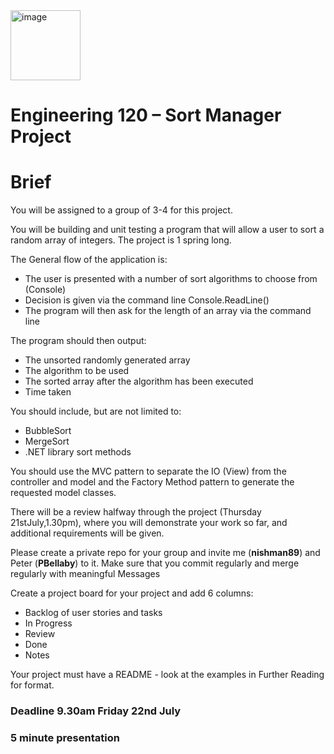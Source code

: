 <img width="112" alt="image" src="https://user-images.githubusercontent.com/8018153/179999236-ad30d8b3-e9c5-4cda-a894-b632160886ba.png">

# Engineering 120 – Sort Manager Project
# Brief
You will be assigned to a group of 3-4 for this project. 

You will be building and unit testing a program that will allow a user to sort a random array of integers. The project is 1 spring long. 

The General flow of the application is: 
- The user is presented with a number of sort algorithms to choose from (Console)
- Decision is given via the command line Console.ReadLine()
- The program will then ask for the length of an array via the command line

The program should then output:
- The unsorted randomly generated array
- The algorithm to be used
- The sorted array after the algorithm has been executed
- Time taken

You should include, but are not limited to:
- BubbleSort
- MergeSort 
- .NET library sort methods

You should use the MVC pattern to separate the IO (View) from the controller and model and the Factory Method pattern to generate the requested model classes.

There will be a review halfway through the project (Thursday 21stJuly,1.30pm), where you will demonstrate your work so far, and additional requirements will be given.

Please create a private repo for your group and invite me (**nishman89**) and Peter (**PBellaby**) to it. Make sure that you commit regularly and merge regularly with meaningful Messages

Create a project board for your project and add 6 columns:
- Backlog of user stories and tasks
- In Progress
- Review
- Done
- Notes

Your project must have a README - look at the examples in Further Reading for format. 

### Deadline 9.30am Friday 22nd July

### 5 minute presentation 
